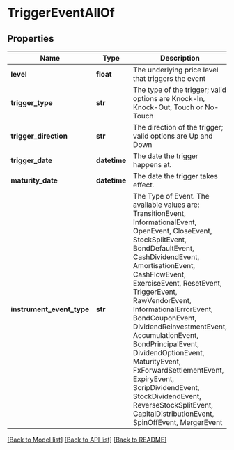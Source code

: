 # TriggerEventAllOf


## Properties
Name | Type | Description | Notes
------------ | ------------- | ------------- | -------------
**level** | **float** | The underlying price level that triggers the event | 
**trigger_type** | **str** | The type of the trigger; valid options are Knock-In, Knock-Out, Touch or No-Touch | 
**trigger_direction** | **str** | The direction of the trigger; valid options are Up and Down | 
**trigger_date** | **datetime** | The date the trigger happens at. | 
**maturity_date** | **datetime** | The date the trigger takes effect. | 
**instrument_event_type** | **str** | The Type of Event. The available values are: TransitionEvent, InformationalEvent, OpenEvent, CloseEvent, StockSplitEvent, BondDefaultEvent, CashDividendEvent, AmortisationEvent, CashFlowEvent, ExerciseEvent, ResetEvent, TriggerEvent, RawVendorEvent, InformationalErrorEvent, BondCouponEvent, DividendReinvestmentEvent, AccumulationEvent, BondPrincipalEvent, DividendOptionEvent, MaturityEvent, FxForwardSettlementEvent, ExpiryEvent, ScripDividendEvent, StockDividendEvent, ReverseStockSplitEvent, CapitalDistributionEvent, SpinOffEvent, MergerEvent | 

[[Back to Model list]](../README.md#documentation-for-models) [[Back to API list]](../README.md#documentation-for-api-endpoints) [[Back to README]](../README.md)


